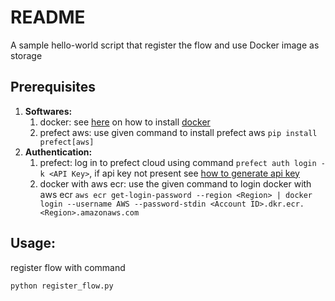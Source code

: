 # README #

A sample hello-world script that register the flow and use Docker image as storage

## Prerequisites

1. **Softwares:**
    1. docker: see [here](https://docs.docker.com/engine/install/) on how to install [docker](https://www.docker.com/)
    2. prefect aws: use given command to install prefect aws `pip install prefect[aws]`
2. **Authentication:**
    1. prefect: log in to prefect cloud using command `prefect auth login -k <API Key>`, if api key not present
       see [how to generate api key](https://docs.prefect.io/orchestration/concepts/api_keys.html#api-keys)
    2. docker with aws ecr: use the given command to login docker with aws ecr
       `aws ecr get-login-password --region <Region> | docker login --username AWS --password-stdin <Account ID>.dkr.ecr.<Region>.amazonaws.com`

## Usage:

register flow with command

```bash
python register_flow.py
```
